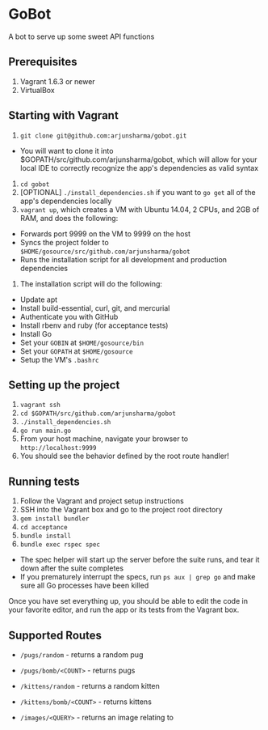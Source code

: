 # GoBot

A bot to serve up some sweet API functions

## Prerequisites

1. Vagrant 1.6.3 or newer
1. VirtualBox

## Starting with Vagrant

1. `git clone git@github.com:arjunsharma/gobot.git`
  * You will want to clone it into $GOPATH/src/github.com/arjunsharma/gobot, which will allow for your local IDE to correctly recognize the app's dependencies as valid syntax
1. `cd gobot`
1. [OPTIONAL] `./install_dependencies.sh` if you want to `go get` all of the app's dependencies locally
1. `vagrant up`, which creates a VM with Ubuntu 14.04, 2 CPUs, and 2GB of RAM, and does the following:
  * Forwards port 9999 on the VM to 9999 on the host
  * Syncs the project folder to `$HOME/gosource/src/github.com/arjunsharma/gobot`
  * Runs the installation script for all development and production dependencies
1. The installation script will do the following:
  * Update apt
  * Install build-essential, curl, git, and mercurial
  * Authenticate you with GitHub
  * Install rbenv and ruby (for acceptance tests)
  * Install Go
  * Set your `GOBIN` at `$HOME/gosource/bin`
  * Set your `GOPATH` at `$HOME/gosource`
  * Setup the VM's `.bashrc`

## Setting up the project

1. `vagrant ssh`
1. `cd $GOPATH/src/github.com/arjunsharma/gobot`
1. `./install_dependencies.sh`
1. `go run main.go`
1. From your host machine, navigate your browser to `http://localhost:9999`
1. You should see the behavior defined by the root route handler!

## Running tests

1. Follow the Vagrant and project setup instructions
1. SSH into the Vagrant box and go to the project root directory
1. `gem install bundler`
1. `cd acceptance`
1. `bundle install`
1. `bundle exec rspec spec`
  * The spec helper will start up the server before the suite runs, and tear it down after the suite completes
  * If you prematurely interrupt the specs, run `ps aux | grep go` and make sure all Go processes have been killed

Once you have set everything up, you should be able to edit the code in your favorite editor, and run the app or its tests from the Vagrant box.

## Supported Routes

* `/pugs/random` - returns a random pug
* `/pugs/bomb/<COUNT>` - returns <COUNT> pugs

* `/kittens/random` - returns a random kitten
* `/kittens/bomb/<COUNT>` - returns <COUNT> kittens

* `/images/<QUERY>` - returns an image relating to <QUERY>
